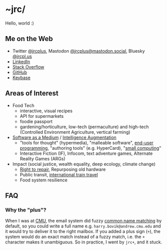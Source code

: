 # ~jrc/

Hello, world :)

## Me on the Web

* Twitter [@jrcplus](https://twitter.com/jrcplus), Mastodon [@jrcplus@mastodon.social](https://mastodon.social/@jrcplus), Bluesky [@jrcpl.us](https://bsky.app/profile/jrcpl.us)
* [LinkedIn](https://www.linkedin.com/in/johnrchang)
* [Stack Overflow](http://stackoverflow.com/users/594211/jrc)
* [GitHub](https://github.com/jrc)
* [Keybase](https://keybase.io/jrc)

## Areas of Interest

* Food Tech
  * interactive, visual recipes
  * API for supermarkets
  * foodie passport
  * gardening/horticulture, low-tech (permaculture) and high-tech (Controlled Environment Agriculture, vertical farming)
* [Software as a Medium](https://en.wikipedia.org/wiki/Alan_Kay) / [Intelligence Augmentation](https://en.wikipedia.org/wiki/Douglas_Engelbart)
  * "tools for thought" (hypermedia), "malleable software", [end-user programming](https://en.wikipedia.org/wiki/End-user_development), "authoring tools" (e.g. HyperCard), "[small computing](https://hackernoon.com/big-and-small-computing-73dc49901b9a)"
  * Interactive Fiction (IF), Infocom, text adventure games, Alternate Reality Games (ARGs)
* Impact (social justice, wealth equality, deep ecology, climate change)
  * [Right to repair](https://repair.eu/), Repurposing old hardware
  * Public transit, [international train travel](https://back-on-track.eu/)
  * Food system resilience

## FAQ

### Why the "plus"?

When I was at [CMU](https://www.cmu.edu/), the email system did fuzzy [common name matching](https://web.archive.org/web/20000914184801/http://www.cmu.edu/computing/documentation/unix/cmuedu.html) by default, so you could write a full name e.g. `harry.bovik@andrew.cmu.edu` and it would try to deliver it to the right mailbox. If you added a plus sign (`+`), the system would do an exact match instead of a fuzzy match, i.e. the `+` character makes it unambiguous. So in practice, I went by `jrc+`, and it stuck.
